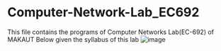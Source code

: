 # Computer-Network-Lab_EC692
This file contains the programs of Computer Networks Lab(EC-692) of MAKAUT
Below given the syllabus of this lab
![image](https://user-images.githubusercontent.com/83362170/158052623-d8bb9d5b-9bdf-47c8-94c0-669e2bdf6c17.png)

